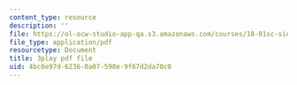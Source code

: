 ```yaml
---
content_type: resource
description: ''
file: https://ol-ocw-studio-app-qa.s3.amazonaws.com/courses/18-01sc-single-variable-calculus-fall-2010/4bc0e97d62360a07598e9f67d2da70c0_XRkgBWbWvg4.pdf
file_type: application/pdf
resourcetype: Document
title: 3play pdf file
uid: 4bc0e97d-6236-0a07-598e-9f67d2da70c0
---
```

